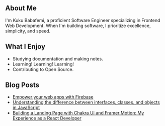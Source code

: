 ## About Me
I'm Kuku Babafemi, a proficient Software Engineer specializing in Frontend Web Development. When I'm building software, I prioritize excellence, simplicity, and speed.

## What I Enjoy
- Studying documentation and making notes.
- Learning! Learning! Learning!
- Contributing to Open Source.

## Blog Posts
- [Empower your web apps with Firebase](https://babafemijk.hashnode.dev/empower-your-web-apps-with-firebase)
- [Understanding the difference between interfaces, classes, and objects in JavaScript](https://babafemijk.hashnode.dev/understanding-the-difference-between-interfaces-classes-and-objects-in-javascript)
- [Building a Landing Page with Chakra UI and Framer Motion: My Experience as a React Developer](https://babafemijk.hashnode.dev/building-a-landing-page-with-chakra-ui-and-framer-motion-my-experience-as-a-react-developer)

<!--
**frontendninja10/frontendninja10** is a ✨ _special_ ✨ repository because its `README.md` (this file) appears on your GitHub profile.

Here are some ideas to get you started:

- 🔭 I’m currently working on ...
- 🌱 I’m currently learning ...
- 👯 I’m looking to collaborate on ...
- 🤔 I’m looking for help with ...
- 💬 Ask me about ...
- 📫 How to reach me: ...
- 😄 Pronouns: ...
- ⚡ Fun fact: ...
-->
